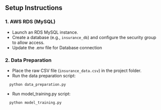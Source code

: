 
## Setup Instructions

### 1. AWS RDS (MySQL)
- Launch an RDS MySQL instance.
- Create a database (e.g., `insurance_db`) and configure the security group to allow access.
- Update the .env file for Database connection

### 2. Data Preparation
- Place the raw CSV file (`insurance_data.csv`) in the project folder.
- Run the data preparation script:

```sh
  python data_preparation.py
  ```

- Run model_training.py script:
```sh
  python model_training.py
  ```